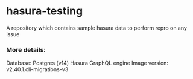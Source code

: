 # hasura-testing

A repository which contains sample hasura data to perform repro on any issue

### More details:

Database: Postgres (v14)
Hasura GraphQL engine Image version: v2.40.1.cli-migrations-v3
